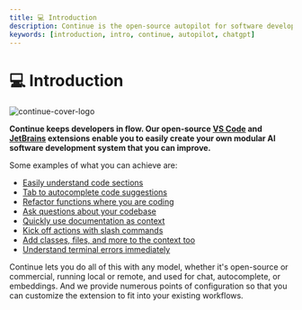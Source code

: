 ```yaml
---
title: 💻 Introduction
description: Continue is the open-source autopilot for software development
keywords: [introduction, intro, continue, autopilot, chatgpt]
---
```


# 💻 Introduction

![continue-cover-logo](/img/continue-cover-logo.png)

**Continue keeps developers in flow. Our open-source [VS Code](https://marketplace.visualstudio.com/items?itemName=Continue.continue) and [JetBrains](https://plugins.jetbrains.com/plugin/22707-continue-extension) extensions enable you to easily create your own modular AI software development system that you can improve.**

Some examples of what you can achieve are:
- [Easily understand code sections](how-to-use-continue.md#easily-understand-code-sections)
- [Tab to autocomplete code suggestions](how-to-use-continue.md#tab-to-autocomplete-code-suggestions)
- [Refactor functions where you are coding](how-to-use-continue.md#refactor-functions-where-you-are-coding)
- [Ask questions about your codebase](how-to-use-continue.md#ask-questions-about-your-codebase)
- [Quickly use documentation as context](how-to-use-continue.md#quickly-use-documentation-as-context)
- [Kick off actions with slash commands](how-to-use-continue.md#kick-off-actions-with-slash-commands)
- [Add classes, files, and more to the context too](how-to-use-continue.md#add-classes-files-and-more-to-the-context-too)
- [Understand terminal errors immediately](how-to-use-continue.md#understand-terminal-errors-immediately)

Continue lets you do all of this with any model, whether it's open-source or commercial, running local or remote, and used for chat, autocomplete, or embeddings. And we provide numerous points of configuration so that you can customize the extension to fit into your existing workflows.